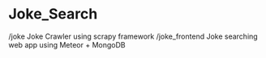 # Joke_Search
/joke Joke Crawler using scrapy framework
/joke_frontend Joke searching web app using Meteor + MongoDB 
